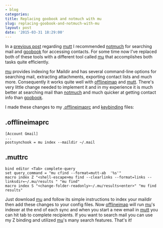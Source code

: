 ```yaml
---
- blog
categories:
title: Replacing goobook and notmuch with mu
slug: replacing-goobook-and-notmuch-with-mu
layout: post
date: '2015-03-31 18:29:00'
---
```


In a [previous post](http://connermcd.com/blog/2012/09/25/using-mutt-with-offlineimap-and-vim.html) regarding [mutt][] I recommended [notmuch][] for searching mail and [goobook][] for accessing contacts. For some time now I've replaced both of these tools with a different tool called [mu][] that accomplishes both tasks quite efficiently.

[mu][] provides indexing for Maildir and has several command-line options for searching mail, extracting attachments, exporting contact lists and much more. Consequently it works quite well with [offlineimap][] and [mutt][]. There's very little change needed to implement it and in my experience it is much better at searching mail than [notmuch][] and much quicker at getting contact info than [goobook][].

I made these changes to my [.offlineimaprc](https://github.com/connermcd/dotfiles/blob/master/.offlineimaprc.template) and [keybinding](https://github.com/connermcd/dotfiles/blob/master/.mutt/keybindings) files:

## .offlineimaprc
```
[Account Gmail]
...
postsynchook = mu index --maildir ~/.mail
```

## .muttrc
```
bind editor <Tab> complete-query
set query_command = "mu cfind --format=mutt-ab  '%s'"
macro index Z "<shell-escape>mu find --clearlinks --format=links --linksdir=~/.mu/results " "mu find"
macro index S "<change-folder-readonly>~/.mu/results<enter>" "mu find results"
```

Just download [mu][] and follow its simple instructions to index your maildir then add these changes to your config files. Now [offlineimap][] will run [mu][]'s indexer at the end of each sync and when you start a new email in [mutt][] you can hit tab to complete recipients. If you want to search mail you can use my Z binding and utilized [mu][]'s many search features. That's it!

   [mutt]: http://www.mutt.org/
   [notmuch]: http://notmuchmail.org/
   [goobook]: http://pypi.python.org/pypi/goobook/1.4alpha4
   [offlineimap]: http://offlineimap.org/
   [mu]: http://www.djcbsoftware.nl/code/mu/
